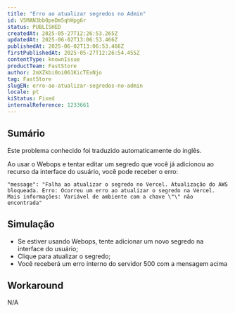 ```yaml
---
title: "Erro ao atualizar segredos no Admin"
id: V5MAN3bb0peDm5qhHpg6r
status: PUBLISHED
createdAt: 2025-05-27T12:26:53.265Z
updatedAt: 2025-06-02T13:06:53.466Z
publishedAt: 2025-06-02T13:06:53.466Z
firstPublishedAt: 2025-05-27T12:26:54.455Z
contentType: knownIssue
productTeam: FastStore
author: 2mXZkbi0oi061KicTExNjo
tag: FastStore
slugEN: erro-ao-atualizar-segredos-no-admin
locale: pt
kiStatus: Fixed
internalReference: 1233661
---
```


## Sumário

<div class="alert alert-info">
  <p>Este problema conhecido foi traduzido automaticamente do inglês.</p>
</div>


Ao usar o Webops e tentar editar um segredo que você já adicionou ao recurso da interface do usuário, você pode receber o erro:

    "message": "Falha ao atualizar o segredo no Vercel. Atualização do AWS bloqueada. Erro: Ocorreu um erro ao atualizar o segredo na Vercel. Mais informações: Variável de ambiente com a chave \"\" não encontrada"


## Simulação



- Se estiver usando Webops, tente adicionar um novo segredo na interface do usuário;
- Clique para atualizar o segredo;
- Você receberá um erro interno do servidor 500 com a mensagem acima

## Workaround


N/A





